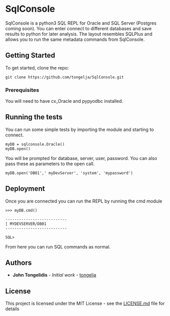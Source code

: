 
# SqlConsole

SqlConsole is a python3 SQL REPL for Oracle and SQL Server (Postgres coming soon).  You can enter connect to different databases and save results to python for later analysis.  The layout resembles SQLPlus and allows you to run the same metadata commands from SqlConsole.


## Getting Started

To get started, clone the repo:

```
git clone https://github.com/tongelja/SqlConsole.git
```



### Prerequisites

You will need to have cx_Oracle and pypyodbc installed.


## Running the tests

You can run some simple tests by importing the module and starting to connect.

```
myDB = sqlconsole.Oracle()
myDB.open()
```

You will be prompted for database, server, user, password.  You can also pass these as parameters to the open call.


```
myDB.open('DB01',' myDevServer', 'system', 'mypassword')
```



## Deployment

Once you are connected you can run the REPL by running the cmd module

```
>>> myDB.cmd()

---------------------------
| MYDEVSERVER/DB01
---------------------------

SQL> 

```

From here you can run SQL commands as normal.


## Authors

* **John Tongelidis** - *Initial work* - [tongelja](https://github.com/tongelja)


## License

This project is licensed under the MIT License - see the [LICENSE.md](LICENSE.md) file for details




